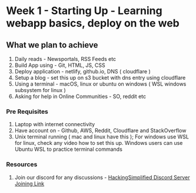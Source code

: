 # Week 1 - Starting Up - Learning webapp basics, deploy on the web

## What we plan to achieve

1. Daily reads - Newsportals, RSS Feeds etc
2. Build App using - Git, HTML, JS, CSS
3. Deploy application - netlify, github.io, DNS ( cloudflare )
4. Setup a blog - set this up on s3 bucket with dns entry using cloudflare
5. Using a terminal - macOS, linux or ubuntu on windows ( WSL windows subsystem for linux )
6. Asking for help in Online Communities - SO, reddit etc

### Pre Requisites

1. Laptop with internet connectivity
2. Have account on - Github, AWS, Reddit, Cloudflare and StackOverflow
3. Unix terminal running ( mac and linux have this ); For windows use WSL for linux, check any video how to set this up. Windows users can use Ubuntu WSL to practice terminal commands

### Resources

1. Join our discord for any discussions - [HackingSimplified Discord Server Joining Link](https://discord.gg/dtTqb4aMbH)